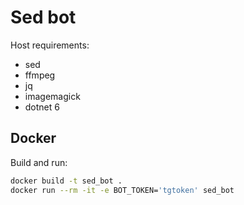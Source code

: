 # Sed bot

Host requirements:

* sed
* ffmpeg
* jq
* imagemagick
* dotnet 6

## Docker

Build and run:

```bash
docker build -t sed_bot .
docker run --rm -it -e BOT_TOKEN='tgtoken' sed_bot
```